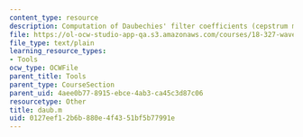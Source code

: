 ```yaml
---
content_type: resource
description: Computation of Daubechies' filter coefficients (cepstrum method)
file: https://ol-ocw-studio-app-qa.s3.amazonaws.com/courses/18-327-wavelets-filter-banks-and-applications-spring-2003/0127eef12b6b880e4f4351bf5b77991e_daub.m
file_type: text/plain
learning_resource_types:
- Tools
ocw_type: OCWFile
parent_title: Tools
parent_type: CourseSection
parent_uid: 4aee0b77-8915-ebce-4ab3-ca45c3d87c06
resourcetype: Other
title: daub.m
uid: 0127eef1-2b6b-880e-4f43-51bf5b77991e
---
```

